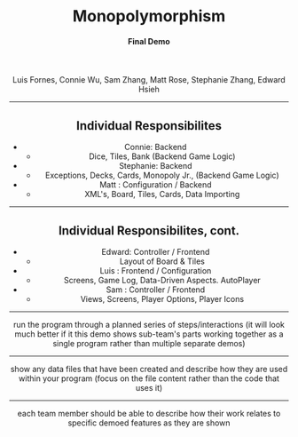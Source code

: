 <!-- $theme: gaia -->
<!-- template: invert -->

<br/>
<br/>
<br/>

# <center>Monopolymorphism <center>
#### <center>Final Demo

  <br/>
  <br/>


<center>Luis Fornes, Connie Wu, Sam Zhang, Matt Rose, Stephanie Zhang, Edward Hsieh

---

<!-- template: default -->

## Individual Responsibilites
- Connie: Backend 
	- Dice, Tiles, Bank (Backend Game Logic)
- Stephanie: Backend 
	- Exceptions, Decks, Cards, Monopoly Jr., (Backend Game Logic)
- Matt : Configuration / Backend
	- XML's, Board, Tiles, Cards, Data Importing

---
## Individual Responsibilites, cont.
- Edward: Controller / Frontend
	- Layout of Board & Tiles
- Luis : Frontend / Configuration 
	-	Screens, Game Log, Data-Driven Aspects. AutoPlayer
- Sam : Controller / Frontend
	- Views, Screens, Player Options, Player Icons

---

run the program through a planned series of steps/interactions (it will look much better if it this demo shows sub-team's parts working together as a single program rather than multiple separate demos)

---

show any data files that have been created and describe how they are used within your program (focus on the file content rather than the code that uses it)

---

each team member should be able to describe how their work relates to specific demoed features as they are shown